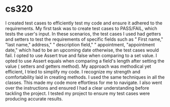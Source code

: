 # cs320
I created test cases to efficiently test my code and ensure it adhered to the requirements. My first task was to create test cases to PASS/FAIL, which tests the user's input. In these scenarios, the test cases I used had getters and setters to test the requirements of specific fields such as " First name," "last name," address," " description field," " appointment, "appointment date," which had to be an upcoming date otherwise, the test cases would fail. 
I opted to use Assert true and false when comparing to a set value. I opted to use Assert equals when comparing a field's length after setting the value ( setters and getters method).
My approach was methodical yet efficient, I tried to simplify my code.  I recognize my strength and comfortability laid in creating methods.  I used the same techniques in all the classes. This made my code more effortless for me to navigate. I also went over the instructions and ensured I had a clear understanding before tackling the project. I tested my project to ensure my test cases were producing accurate results. 
